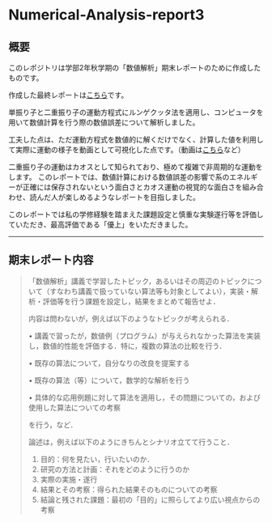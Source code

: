 # Numerical-Analysis-report3
## 概要
このレポジトリは学部2年秋学期の「数値解析」期末レポートのために作成したものです。

作成した最終レポートは[こちら](./out/NA_report3_J4190147_YutaONO.pdf)です。

単振り子と二重振り子の運動方程式にルンゲクッタ法を適用し、コンピュータを用いて数値計算を行う際の数値誤差について解析しました。

工夫した点は、ただ運動方程式を数値的に解くだけでなく、計算した値を利用して実際に運動の様子を動画として可視化した点です。（動画は[こちら](./figure/RK42/animation/2021-2-9-232349.gif)など）

二重振り子の運動はカオスとして知られており、極めて複雑で非周期的な運動をします。
このレポートでは、数値計算における数値誤差の影響で系のエネルギーが正確には保存されないという面白さとカオス運動の視覚的な面白さを組み合わせ、読んだ人が楽しめるようなレポートを目指しました。

このレポートでは私の学修経験を踏まえた課題設定と慎重な実験遂行等を評価していただき、最高評価である「優上」をいただきました。

---
## 期末レポート内容
> 「数値解析」講義で学習したトピック，あるいはその周辺のトピックについて（すなわち講義で扱っていない算法等も対象としてよい），実装・解析・評価等を行う課題を設定し，結果をまとめて報告せよ．
> 
> 内容は問わないが，例えば以下のようなトピックが考えられる．
> 
> • 講義で習ったが，数値例（プログラム）が与えられなかった算法を実装し，数値的性能を評価する．特に，複数の算法の比較を行う．
> 
> • 既存の算法について，自分なりの改良を提案する
> 
> • 既存の算法（等）について，数学的な解析を行う
> 
> • 具体的な応用例題に対して算法を適用し，その問題についての，および使用した算法についての考察
> 
> を行う，など．
> 
> 論述は，例えば以下のようにきちんとシナリオ立てて行うこと．
> 1. 目的：何を見たい，行いたいのか．
> 2. 研究の方法と計画：それをどのように行うのか
> 3. 実際の実施・遂行
> 4. 結果とその考察：得られた結果そのものについての考察
> 5. 結論と残された課題：最初の「目的」に照らしてより広い視点からの考察
